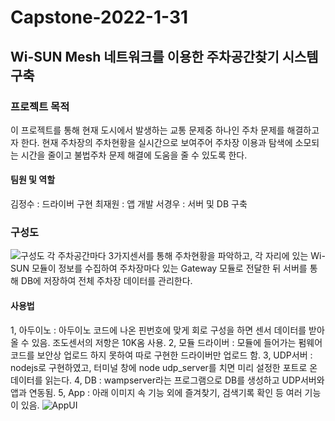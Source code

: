 # Capstone-2022-1-31
## Wi-SUN Mesh 네트워크를 이용한 주차공간찾기 시스템 구축

### 프로젝트 목적
 이 프로젝트를 통해 현재 도시에서 발생하는 교통 문제중 하나인 주차 문제를 해결하고자 한다. 현재 주차장의 주차현황을 실시간으로 보여주어 주차장 이용과 탐색에 소모되는 시간을 줄이고 불법주차 문제 해결에 도움을 줄 수 있도록 한다.

#### 팀원 및 역할
김정수 : 드라이버 구현
최재원 : 앱 개발
서경우 : 서버 및 DB 구축


### 구성도
![구성도](https://user-images.githubusercontent.com/88094303/195519466-63485603-a387-4c5a-863f-544bcef53ae8.png)
 각 주차공간마다 3가지센서를 통해 주차현황을 파악하고, 각 자리에 있는 Wi-SUN 모듈이 정보를 수집하여 주차장마다 있는 Gateway 모듈로 전달한 뒤 서버를 통해 DB에 저장하여 전체 주차장 데이터를 관리한다.
 
 #### 사용법
 1, 아두이노 : 아두이노 코드에 나온 핀번호에 맞게 회로 구성을 하면 센서 데이터를 받아올 수 있음. 조도센서의 저항은 10K옴 사용.
 2, 모듈 드라이버 : 모듈에 들어가는 펌웨어 코드를 보안상 업로드 하지 못하여 따로 구현한 드라이버만 업로드 함.
 3, UDP서버 : nodejs로 구현하였고, 터미널 창에 node udp_server를 치면 미리 설정한 포트로 온 데이터를 읽는다.
 4, DB : wampserver라는 프로그램으로 DB를 생성하고 UDP서버와 앱과 연동됨.
 5, App : 아래 이미지 속 기능 외에 즐겨찾기, 검색기록 확인 등 여러 기능이 있음.
 ![AppUI](https://user-images.githubusercontent.com/88094303/195768493-96ddf814-ad19-4f03-b85a-711aadff4cf7.png)
